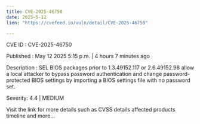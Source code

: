 ```yaml
---
title: CVE-2025-46750
date: 2025-5-12
lien: "https://cvefeed.io/vuln/detail/CVE-2025-46750"

---
```


CVE ID : CVE-2025-46750

Published :  May 12
2025
5:15 p.m. | 4 hours
7 minutes ago

Description : SEL BIOS packages prior to 1.3.49152.117 or 2.6.49152.98 allow a local attacker to bypass password authentication and change password-protected  BIOS settings by importing a BIOS settings file with no password set.

Severity: 4.4 | MEDIUM

Visit the link for more details
such as CVSS details
affected products
timeline
and more...
